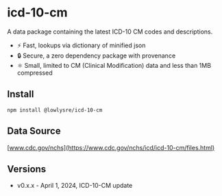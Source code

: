 # icd-10-cm

A data package containing the latest ICD-10 CM codes and descriptions.

* ⚡ Fast, lookups via dictionary of minified json
* 🔒 Secure, a zero dependency package with provenance
* ⚛️ Small, limited to CM (Clinical Modification) data and less than 1MB compressed


## Install

```shell
npm install @lowlysre/icd-10-cm
```

## Data Source

[www.cdc.gov/nchs](https://www.cdc.gov/nchs/icd/icd-10-cm/files.html)

## Versions

* v0.x.x - April 1, 2024, ICD-10-CM update

